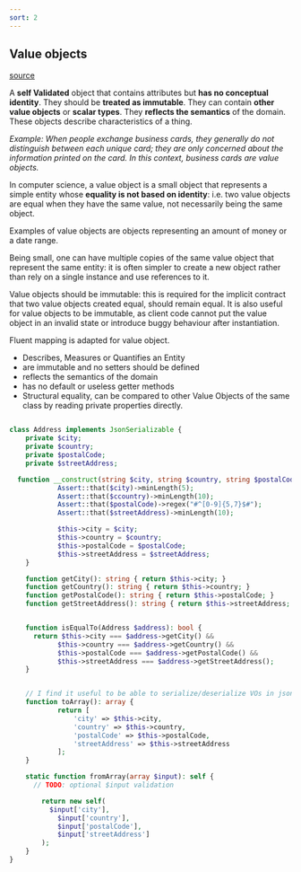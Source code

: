```yaml
---
sort: 2
---
```


## Value objects

[source](https://en.wikipedia.org/wiki/Domain-driven_design)

A **self Validated** object that contains attributes but **has no conceptual identity**. They should be **treated as immutable**.
They can contain **other value objects** or **scalar types**. They **reflects the semantics** of the domain. These objects describe characteristics of a thing.

*Example: When people exchange business cards, they generally do not distinguish between each unique card; they are only concerned about the information printed on the card. In this context, business cards are value objects.*

In computer science, a value object is a small object that represents a simple entity whose **equality is not based on identity**: i.e. two value objects are equal when they have the same value, not necessarily being the same object.

Examples of value objects are objects representing an amount of money or a date range.

Being small, one can have multiple copies of the same value object that represent the same entity: it is often simpler to create a new object rather than rely on a single instance and use references to it.

Value objects should be immutable: this is required for the implicit contract that two value objects created equal, should remain equal. It is also useful for value objects to be immutable, as client code cannot put the value object in an invalid state or introduce buggy behaviour after instantiation.

Fluent mapping is adapted for value object.

- Describes, Measures or Quantifies an Entity
- are immutable and no setters should be defined
- reflects the semantics of the domain
- has no default or useless getter methods
- Structural equality, can be compared to other Value Objects of the same class by reading private properties directly.

```php

class Address implements JsonSerializable {
    private $city;
    private $country;
    private $postalCode;
    private $streetAddress;

  function __construct(string $city, string $country, string $postalCode, string $streetAddress){
            Assert::that($city)->minLength(5);
            Assert::that($ccountry)->minLength(10);
            Assert::that($postalCode)->regex("#^[0-9]{5,7}$#");
            Assert::that($streetAddress)->minLength(10);

            $this->city = $city;
            $this->country = $country;
            $this->postalCode = $postalCode;
            $this->streetAddress = $streetAddress;
    }

    function getCity(): string { return $this->city; }
    function getCountry(): string { return $this->country; }
    function getPostalCode(): string { return $this->postalCode; }
    function getStreetAddress(): string { return $this->streetAddress; }


    function isEqualTo(Address $address): bool {
      return $this->city === $address->getCity() &&
            $this->country === $address->getCountry() &&
            $this->postalCode === $address->getPostalCode() &&
            $this->streetAddress === $address->getStreetAddress();
    }


    // I find it useful to be able to serialize/deserialize VOs in json representation (see interface JsonSerializable)
    function toArray(): array {
            return [
                'city' => $this->city,
                'country' => $this->country,
                'postalCode' => $this->postalCode,
                'streetAddress' => $this->streetAddress
            ];
    }

    static function fromArray(array $input): self {
      // TODO: optional $input validation

        return new self(
          $input['city'],
            $input['country'],
            $input['postalCode'],
            $input['streetAddress']
        );
    }
}
```

